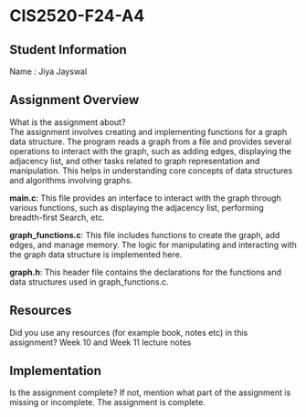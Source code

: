 # CIS2520-F24-A4

## Student Information 
Name : Jiya Jayswal

## Assignment Overview
What is the assignment about?  
The assignment involves creating and implementing functions for a graph data structure. The program reads a graph from a file and provides several operations to interact with the graph, such as adding edges, displaying the adjacency list, and other tasks related to graph representation and manipulation. This helps in understanding core concepts of data structures and algorithms involving graphs.

**main.c**: This file provides an interface to interact with the graph through various functions, such as displaying the adjacency list, performing breadth-first Search, etc.

**graph_functions.c**: This file includes functions to create the graph, add edges, and manage memory. The logic for manipulating and interacting with the graph data structure is implemented here.

**graph.h**: This header file contains the declarations for the functions and data structures used in graph_functions.c.


## Resources 
Did you use any resources (for example book, notes etc) in this assignment?
Week 10 and Week 11 lecture notes 

## Implementation
Is the assignment complete? If not, mention what part of the assignment is missing or incomplete.
The assignment is complete.
